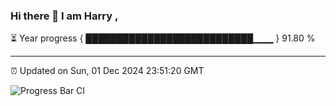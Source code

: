 ### Hi there 👋 I am Harry , 

⏳ Year progress { ███████████████████████████▁▁▁ } 91.80 %

---

⏰ Updated on Sun, 01 Dec 2024 23:51:20 GMT

![Progress Bar CI](https://github.com/duykhang68/duykhang68/workflows/Progress%20Bar%20CI/badge.svg)
